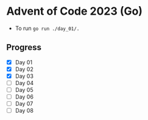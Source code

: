 # Advent of Code 2023 (Go)

- To run `go run ./day_01/.`

## Progress

- [x] Day 01
- [x] Day 02
- [x] Day 03
- [ ] Day 04
- [ ] Day 05
- [ ] Day 06
- [ ] Day 07
- [ ] Day 08
